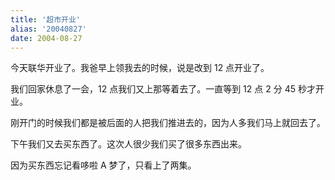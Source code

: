 ```yaml
---
title: '超市开业'
alias: '20040827'
date: 2004-08-27
---
```


今天联华开业了。我爸早上领我去的时候，说是改到 12 点开业了。

我们回家休息了一会，12 点我们又上那等着去了。一直等到 12 点 2 分 45 秒才开业。

刚开门的时候我们都是被后面的人把我们推进去的，因为人多我们马上就回去了。

下午我们又去买东西了。这次人很少我们买了很多东西出来。

因为买东西忘记看哆啦 A 梦了，只看上了两集。
